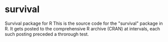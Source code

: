 # survival
Survival package for R
This is the source code for the "survival" package in R.  It gets posted to the comprehensive R archive (CRAN) at intervals, each such posting preceded a throrough test.  
